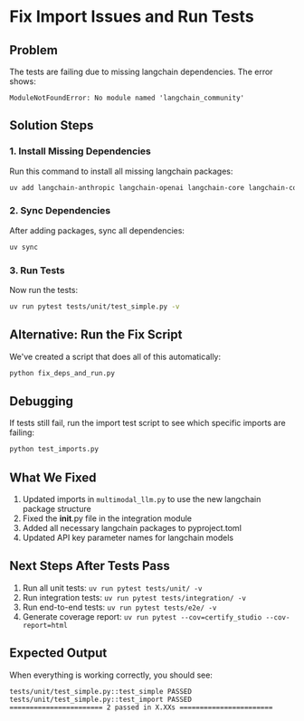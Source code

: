 # Fix Import Issues and Run Tests

## Problem
The tests are failing due to missing langchain dependencies. The error shows:
```
ModuleNotFoundError: No module named 'langchain_community'
```

## Solution Steps

### 1. Install Missing Dependencies
Run this command to install all missing langchain packages:
```bash
uv add langchain-anthropic langchain-openai langchain-core langchain-community anthropic
```

### 2. Sync Dependencies
After adding packages, sync all dependencies:
```bash
uv sync
```

### 3. Run Tests
Now run the tests:
```bash
uv run pytest tests/unit/test_simple.py -v
```

## Alternative: Run the Fix Script
We've created a script that does all of this automatically:
```bash
python fix_deps_and_run.py
```

## Debugging
If tests still fail, run the import test script to see which specific imports are failing:
```bash
python test_imports.py
```

## What We Fixed
1. Updated imports in `multimodal_llm.py` to use the new langchain package structure
2. Fixed the __init__.py file in the integration module
3. Added all necessary langchain packages to pyproject.toml
4. Updated API key parameter names for langchain models

## Next Steps After Tests Pass
1. Run all unit tests: `uv run pytest tests/unit/ -v`
2. Run integration tests: `uv run pytest tests/integration/ -v`
3. Run end-to-end tests: `uv run pytest tests/e2e/ -v`
4. Generate coverage report: `uv run pytest --cov=certify_studio --cov-report=html`

## Expected Output
When everything is working correctly, you should see:
```
tests/unit/test_simple.py::test_simple PASSED
tests/unit/test_simple.py::test_import PASSED
======================= 2 passed in X.XXs =======================
```
